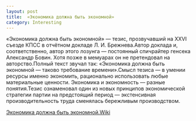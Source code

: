 ```yaml
---
layout: post
title:  «Экономика должна быть экономной»
category: Interesting
---
```


«Экономика должна быть экономной» — тезис, прозвучавший на XXVI съезде КПСС в отчётном докладе Л. И. Брежнева.Автор доклада и, соответственно, автор этого лозунга — постоянный спичрайтер генсека Александр Бовин. Хотя позже в мемуарах он не претендовал на авторство.Полный текст звучал так: «Экономика должна быть экономной — таково требование времени».Смысл тезиса — в умении ресурсы именно экономить, рационально использовать любые материальные ценности. Экономика и экономность — разные понятия.Тезис ознаменовал один из новых принципов экономической стратегии партии на предстоящий период — экстенсивная производительность труда сменялась бережливым производством.

[Экономика должна быть экономной.Wiki](https://ru.wikipedia.org/wiki/%D0%AD%D0%BA%D0%BE%D0%BD%D0%BE%D0%BC%D0%B8%D0%BA%D0%B0_%D0%B4%D0%BE%D0%BB%D0%B6%D0%BD%D0%B0_%D0%B1%D1%8B%D1%82%D1%8C_%D1%8D%D0%BA%D0%BE%D0%BD%D0%BE%D0%BC%D0%BD%D0%BE%D0%B9)
